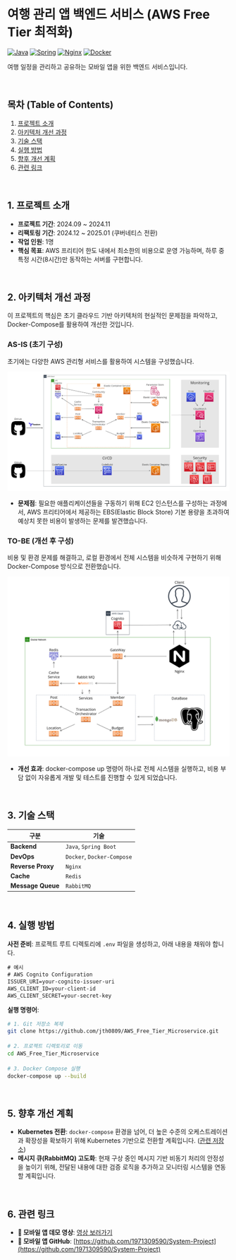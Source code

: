 # 여행 관리 앱 백엔드 서비스 (AWS Free Tier 최적화)

[![Java](https://img.shields.io/badge/java-%23ED8B00.svg?style=for-the-badge&logo=openjdk&logoColor=white)](https://www.java.com)
[![Spring](https://img.shields.io/badge/spring-%236DB33F.svg?style=for-the-badge&logo=spring&logoColor=white)](https://spring.io/)
[![Nginx](https://img.shields.io/badge/nginx-%23009639.svg?style=for-the-badge&logo=nginx&logoColor=white)](https://www.nginx.com/)
[![Docker](https://img.shields.io/badge/docker-%230db7ed.svg?style=for-the-badge&logo=docker&logoColor=white)](https://www.docker.com/)

여행 일정을 관리하고 공유하는 모바일 앱을 위한 백엔드 서비스입니다.

<br>

## 목차 (Table of Contents)

1.  [프로젝트 소개](#1-프로젝트-소개)
2.  [아키텍처 개선 과정](#2-아키텍처-개선-과정)
3.  [기술 스택](#3-기술-스택)
4.  [실행 방법](#4-실행-방법)
5.  [향후 개선 계획](#5-향후-개선-계획)
6.  [관련 링크](#6-관련-링크)

<br>

## 1. 프로젝트 소개

-   **프로젝트 기간**: 2024.09 ~ 2024.11
-   **리팩토링 기간**: 2024.12 ~ 2025.01 (쿠버네티스 전환)
-   **작업 인원**: 1명
-   **핵심 목표**: AWS 프리티어 한도 내에서 최소한의 비용으로 운영 가능하며, 하루 중 특정 시간(8시간)만 동작하는 서버를 구현합니다.

<br>

## 2. 아키텍처 개선 과정

이 프로젝트의 핵심은 초기 클라우드 기반 아키텍처의 현실적인 문제점을 파악하고, Docker-Compose를 활용하여 개선한 것입니다.

### AS-IS (초기 구성)
초기에는 다양한 AWS 관리형 서비스를 활용하여 시스템을 구성했습니다.

![초기 구조도](img/AWS_service.png)

-   **문제점**: 필요한 애플리케이션들을 구동하기 위해 EC2 인스턴스를 구성하는 과정에서, AWS 프리티어에서 제공하는 EBS(Elastic Block Store) 기본 용량을 초과하여 예상치 못한 비용이 발생하는 문제를 발견했습니다.

### TO-BE (개선 후 구성)
비용 및 환경 문제를 해결하고, 로컬 환경에서 전체 시스템을 비슷하게 구현하기 위해 Docker-Compose 방식으로 전환했습니다.

![개선 후 구조도](img/service.png)

-   **개선 효과**: docker-compose up 명령어 하나로 전체 시스템을 실행하고, 비용 부담 없이 자유롭게 개발 및 테스트를 진행할 수 있게 되었습니다.

<br>

## 3. 기술 스택

| 구분 | 기술 |
|---|---|
| **Backend** | `Java`, `Spring Boot` |
| **DevOps** | `Docker`, `Docker-Compose` |
| **Reverse Proxy** | `Nginx` |
| **Cache** | `Redis` |
| **Message Queue**| `RabbitMQ` |

<br>

## 4. 실행 방법

**사전 준비**: 프로젝트 루트 디렉토리에 `.env` 파일을 생성하고, 아래 내용을 채워야 합니다.
```env
# 예시
# AWS Cognito Configuration
ISSUER_URI=your-cognito-issuer-uri
AWS_CLIENT_ID=your-client-id
AWS_CLIENT_SECRET=your-secret-key
```

**실행 명령어**:
```bash
# 1. Git 저장소 복제
git clone https://github.com/jth0809/AWS_Free_Tier_Microservice.git

# 2. 프로젝트 디렉토리로 이동
cd AWS_Free_Tier_Microservice

# 3. Docker Compose 실행
docker-compose up --build
```

<br>

## 5. 향후 개선 계획

-   **Kubernetes 전환**: `docker-compose` 환경을 넘어, 더 높은 수준의 오케스트레이션과 확장성을 확보하기 위해 Kubernetes 기반으로 전환할 계획입니다. ([관련 저장소](https://github.com/jth0809/Devops_Automation_K8s))
-   **메시지 큐(RabbitMQ) 고도화**: 현재 구상 중인 메시지 기반 비동기 처리의 안정성을 높이기 위해, 전달된 내용에 대한 검증 로직을 추가하고 모니터링 시스템을 연동할 계획입니다.

<br>

## 6. 관련 링크

-   **🎥 모바일 앱 데모 영상**: [영상 보러가기](https://youtu.be/J1Fld_Swps8)
-   **📱 모바일 앱 GitHub**: [https://github.com/1971309590/System-Project](https://github.com/1971309590/System-Project)
